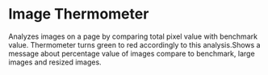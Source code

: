 # Image Thermometer

Analyzes images on a page by comparing total pixel value with benchmark value. Thermometer turns green to red accordingly to this analysis.Shows a message about percentage value of images compare to benchmark, large images and resized images. 


